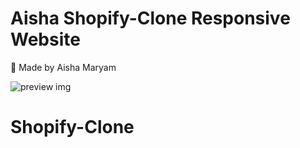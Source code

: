 

# Aisha Shopify-Clone Responsive Website



💙 Made by Aisha Maryam 

![preview img](../p1.jpg)

# Shopify-Clone
